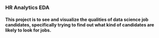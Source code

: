 ### HR Analytics EDA
#### This project is to see and visualize the qualities of data science job candidates, specifically trying to find out what kind of candidates are likely to look for jobs.
